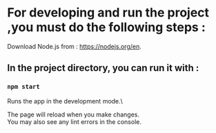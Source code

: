 # For developing and run the project ,you must do the following steps :

Download Node.js from : https://nodejs.org/en.

## In the project directory, you can run it with :

### `npm start`

Runs the app in the development mode.\

The page will reload when you make changes.\
You may also see any lint errors in the console.
